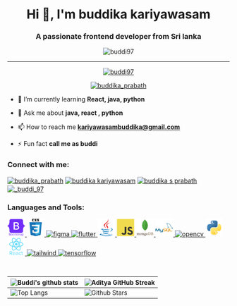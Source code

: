 <h1 align="center">Hi 👋, I'm buddika kariyawasam</h1>
<h3 align="center">A passionate frontend developer from Sri lanka</h3>

<p align="center"> <img src="https://komarev.com/ghpvc/?username=buddi97&label=Profile%20views&color=0e75b6&style=flat" alt="buddi97" /> </p>

---

<p align="center"> <a href="https://github.com/ryo-ma/github-profile-trophy"><img src="https://github-profile-trophy.vercel.app/?username=buddi97" alt="buddi97" /></a> </p>

<p align="center"> <a href="https://twitter.com/buddika_prabath" target="blank"><img src="https://img.shields.io/twitter/follow/buddika_prabath?logo=twitter&style=for-the-badge" alt="buddika_prabath" /></a> </p>

- 🌱 I’m currently learning **React, java, python**

- 💬 Ask me about **java, react , python**

- 📫 How to reach me **kariyawasambuddika@gmail.com**

- ⚡ Fun fact **call me as buddi**

<h3 align="left">Connect with me:</h3>
<p align="left">
<a href="https://twitter.com/buddika_prabath" target="blank"><img align="center" src="https://raw.githubusercontent.com/rahuldkjain/github-profile-readme-generator/master/src/images/icons/Social/twitter.svg" alt="buddika_prabath" height="30" width="40" /></a>
<a href="https://linkedin.com/in/buddika kariyawasam" target="blank"><img align="center" src="https://raw.githubusercontent.com/rahuldkjain/github-profile-readme-generator/master/src/images/icons/Social/linked-in-alt.svg" alt="buddika kariyawasam" height="30" width="40" /></a>
<a href="https://fb.com/buddika s prabath" target="blank"><img align="center" src="https://raw.githubusercontent.com/rahuldkjain/github-profile-readme-generator/master/src/images/icons/Social/facebook.svg" alt="buddika s prabath" height="30" width="40" /></a>
<a href="https://instagram.com/_buddi_97" target="blank"><img align="center" src="https://raw.githubusercontent.com/rahuldkjain/github-profile-readme-generator/master/src/images/icons/Social/instagram.svg" alt="_buddi_97" height="30" width="40" /></a>
</p>

<h3 align="left">Languages and Tools:</h3>
<p align="left"> <a href="https://getbootstrap.com" target="_blank" rel="noreferrer"> <img src="https://raw.githubusercontent.com/devicons/devicon/master/icons/bootstrap/bootstrap-plain-wordmark.svg" alt="bootstrap" width="40" height="40"/> </a> <a href="https://www.w3schools.com/css/" target="_blank" rel="noreferrer"> <img src="https://raw.githubusercontent.com/devicons/devicon/master/icons/css3/css3-original-wordmark.svg" alt="css3" width="40" height="40"/> </a> <a href="https://www.figma.com/" target="_blank" rel="noreferrer"> <img src="https://www.vectorlogo.zone/logos/figma/figma-icon.svg" alt="figma" width="40" height="40"/> </a> <a href="https://flutter.dev" target="_blank" rel="noreferrer"> <img src="https://www.vectorlogo.zone/logos/flutterio/flutterio-icon.svg" alt="flutter" width="40" height="40"/> </a> <a href="https://www.java.com" target="_blank" rel="noreferrer"> <img src="https://raw.githubusercontent.com/devicons/devicon/master/icons/java/java-original.svg" alt="java" width="40" height="40"/> </a> <a href="https://developer.mozilla.org/en-US/docs/Web/JavaScript" target="_blank" rel="noreferrer"> <img src="https://raw.githubusercontent.com/devicons/devicon/master/icons/javascript/javascript-original.svg" alt="javascript" width="40" height="40"/> </a> <a href="https://www.mongodb.com/" target="_blank" rel="noreferrer"> <img src="https://raw.githubusercontent.com/devicons/devicon/master/icons/mongodb/mongodb-original-wordmark.svg" alt="mongodb" width="40" height="40"/> </a> <a href="https://www.mysql.com/" target="_blank" rel="noreferrer"> <img src="https://raw.githubusercontent.com/devicons/devicon/master/icons/mysql/mysql-original-wordmark.svg" alt="mysql" width="40" height="40"/> </a> <a href="https://opencv.org/" target="_blank" rel="noreferrer"> <img src="https://www.vectorlogo.zone/logos/opencv/opencv-icon.svg" alt="opencv" width="40" height="40"/> </a> <a href="https://www.python.org" target="_blank" rel="noreferrer"> <img src="https://raw.githubusercontent.com/devicons/devicon/master/icons/python/python-original.svg" alt="python" width="40" height="40"/> </a> <a href="https://reactjs.org/" target="_blank" rel="noreferrer"> <img src="https://raw.githubusercontent.com/devicons/devicon/master/icons/react/react-original-wordmark.svg" alt="react" width="40" height="40"/> </a> <a href="https://tailwindcss.com/" target="_blank" rel="noreferrer"> <img src="https://www.vectorlogo.zone/logos/tailwindcss/tailwindcss-icon.svg" alt="tailwind" width="40" height="40"/> </a> <a href="https://www.tensorflow.org" target="_blank" rel="noreferrer"> <img src="https://www.vectorlogo.zone/logos/tensorflow/tensorflow-icon.svg" alt="tensorflow" width="40" height="40"/> </a> </p>

<br>


| ![Buddi's github stats](https://github-readme-stats.vercel.app/api?username=Buddi97&show_icons=true&theme=tokyonight) | ![Aditya GitHub Streak](https://github-readme-streak-stats.herokuapp.com/?user=Buddi97&theme=tokyonight) |
| --- | --- |
| ![Top Langs](https://github-readme-stats.vercel.app/api/top-langs/?username=Buddi97&theme=tokyonight) | ![Github Stars](https://github-readme-stats.vercel.app/api?username=Buddi97&show_icons=true&locale=en&count_private=true&hide_rank=true&custom_title=My%20GitHub%20Stats&disable_animations=true&theme=tokyonight) |


